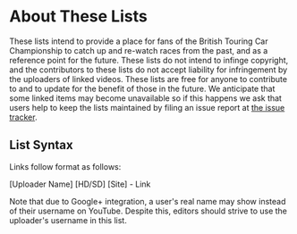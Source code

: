 # About These Lists

These lists intend to provide a place for fans of the British Touring Car Championship to catch up and re-watch races from the past, and as a reference point for the future. These lists do not intend to infinge copyright, and the contributors to these lists do not accept liability for infringement by the uploaders of linked videos. These lists are free for anyone to contribute to and to update for the benefit of those in the future. We anticipate that some linked items may become unavailable so if this happens we ask that users help to keep the lists maintained by filing an issue report at [the issue tracker](https://github.com/fourohfour/btcc-youtube/issues).

## List Syntax

Links follow format as follows:

  [Uploader Name] [HD/SD] [Site] - Link

Note that due to Google+ integration, a user's real name may show instead of their username on YouTube. Despite this, editors should strive to use the uploader's username in this list.
